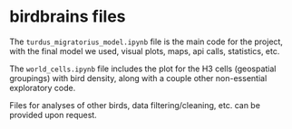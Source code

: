 # birdbrains files
The `turdus_migratorius_model.ipynb` file is the main code for the project, with the final model we used, visual plots, maps, api calls, statistics, etc. 

The `world_cells.ipynb` file includes the plot for the H3 cells (geospatial groupings) with bird density, along with a couple other non-essential exploratory code.

Files for analyses of other birds, data filtering/cleaning, etc. can be provided upon request. 
